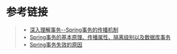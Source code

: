 # 参考链接
> * [深入理解事务--Spring事务的传播机制](https://blog.csdn.net/u012833739/article/details/81004631)
> * [Spring事务的基本原理、传播属性、隔离级别以及数据库事务](https://blog.csdn.net/mawenshu316143866/article/details/81281443)
> * [Spring事务失效的原因](https://www.cnblogs.com/javastack/p/12160464.html)